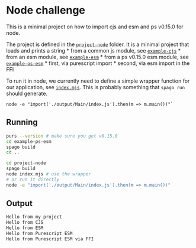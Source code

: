 # Node challenge

This is a minimal project on how to import cjs and esm and ps v0.15.0 for node.

The project is defined in the [`project-node`](./project-node) folder. It is a minimal project that loads and prints a string
    * from a common js module, see [`example-cjs`](./example-cjs)
    * from an esm module, see [`example-esm`](./example-esm)
    * from a ps v0.15.0 esm module, see [`example-ps-esm`](./example-ps-esm)
        * first, via purescript import
        * second, via esm import in the FFI

To run it in node, we currently need to define a simple wrapper function for our application, see [`index.mjs`](./project-node/index.mjs). This is probably something that `spago run` should generate.

```
node -e "import('./output/Main/index.js').then(m => m.main())"`
```

## Running

```bash
purs --version # make sure you get v0.15.0
cd example-ps-esm
spago build
cd ..

cd project-node
spago build
node index.mjs # use the wrapper
# or run it directly
node -e "import('./output/Main/index.js').then(m => m.main())"
```

## Output

```bash
Hello from my project
Hello from CJS
Hello from ESM
Hello from Purescript ESM
Hello from Purescript ESM via FFI
```
